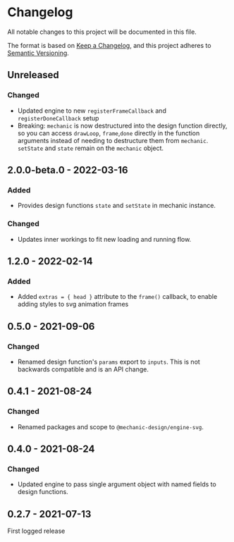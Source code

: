 # Changelog

All notable changes to this project will be documented in this file.

The format is based on [Keep a Changelog](https://keepachangelog.com/en/1.0.0/),
and this project adheres to [Semantic Versioning](https://semver.org/spec/v2.0.0.html).

## Unreleased

### Changed

- Updated engine to new `registerFrameCallback` and `registerDoneCallback` setup
- Breaking: `mechanic` is now destructured into the design function directly, so you can access `drawLoop`, `frame`,`done` directly in the function arguments instead of needing to destructure them from `mechanic`. `setState` and `state` remain on the `mechanic` object.

## 2.0.0-beta.0 - 2022-03-16

### Added

- Provides design functions `state` and `setState` in mechanic instance.

### Changed

- Updates inner workings to fit new loading and running flow.

## 1.2.0 - 2022-02-14

### Added

- Added `extras = { head }` attribute to the `frame()` callback, to enable adding styles to svg animation frames

## 0.5.0 - 2021-09-06

### Changed

- Renamed design function's `params` export to `inputs`. This is not backwards compatible and is an API change.

## 0.4.1 - 2021-08-24

### Changed

- Renamed packages and scope to `@mechanic-design/engine-svg`.

## 0.4.0 - 2021-08-24

### Changed

- Updated engine to pass single argument object with named fields to design functions.

## 0.2.7 - 2021-07-13

First logged release
